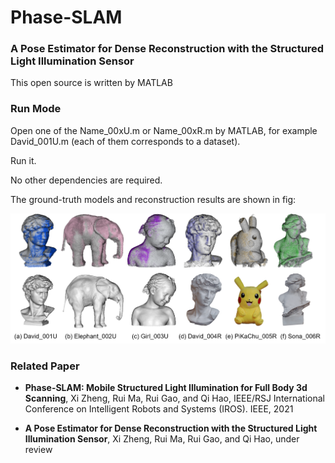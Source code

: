# Phase-SLAM
### A Pose Estimator for Dense Reconstruction with the Structured Light Illumination Sensor

This open source is written by MATLAB 

### Run Mode

Open one of the Name_00xU.m or Name_00xR.m by MATLAB,  for example David_001U.m (each of them corresponds to a dataset).

Run it.

No other dependencies are required. 

The ground-truth models and reconstruction results are shown in fig:

<img src="https://github.com/ZHENGXi-git/Phase-SLAM/blob/main/result.png" width="%30" height="%30" />

### Related Paper

* **Phase-SLAM: Mobile Structured Light Illumination for Full Body 3d Scanning**,  Xi Zheng, Rui Ma, Rui Gao, and Qi Hao, IEEE/RSJ
 International Conference on Intelligent Robots and Systems (IROS). IEEE, 2021

* **A Pose Estimator for Dense Reconstruction with the Structured Light Illumination Sensor**, Xi Zheng, Rui Ma, Rui Gao, and Qi Hao, under review

